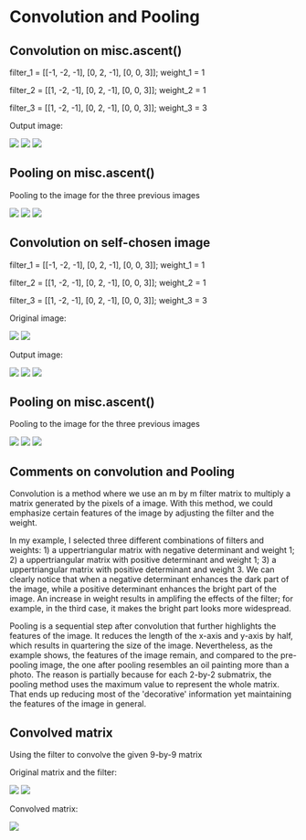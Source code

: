 # Convolution and Pooling

## Convolution on misc.ascent()

filter_1 = [[-1, -2, -1], [0, 2, -1], [0, 0, 3]];  weight_1 =  1   

filter_2 = [[1, -2, -1], [0, 2, -1], [0, 0, 3]];   weight_2 = 1   

filter_3 = [[1, -2, -1], [0, 2, -1], [0, 0, 3]];   weight_3 = 3 


Output image:


![](cov_stairs_1.jpg)             ![](cov_stairs_2.jpg)               ![](cov_stairs_3.jpg)     



## Pooling on misc.ascent()

Pooling to the image for the three previous images

![](pool_stairs_1.jpg)            ![](pool_stairs_2.jpg)              ![](pool_stairs_3.jpg) 



## Convolution on self-chosen image

filter_1 = [[-1, -2, -1], [0, 2, -1], [0, 0, 3]];  weight_1 =  1   

filter_2 = [[1, -2, -1], [0, 2, -1], [0, 0, 3]];   weight_2 = 1   

filter_3 = [[1, -2, -1], [0, 2, -1], [0, 0, 3]];   weight_3 = 3 


Original image:

![](WolfandMan.png)                 ![](WolfandMan.jpg)


Output image:


![](cov_wolfandman1.jpg)             ![](cov_wolfandman2.jpg)               ![](cov_wolfandman3.jpg)     



## Pooling on misc.ascent()

Pooling to the image for the three previous images

![](pool_wolfandman1.jpg)            ![](pool_wolfandman2.jpg)              ![](pool_wolfandman3.jpg) 



## Comments on convolution and Pooling

   Convolution is a method where we use an m by m filter matrix to multiply a matrix generated by the pixels of a image. With this method, we could emphasize certain features of the image by adjusting the filter and the weight. 
  
   In my example, I selected three different combinations of filters and weights: 1) a uppertriangular matrix with negative determinant and weight 1; 2) a uppertriangular matrix with positive determinant and weight 1; 3) a uppertriangular matrix with positive determinant and weight 3. We can clearly notice that when a negative determinant enhances the dark part of the image, while a positive determinant enhances the bright part of the image. An increase in weight results in amplifing the effects of the filter; for example, in the third case, it makes the bright part looks more widespread. 
   
   Pooling is a sequential step after convolution that further highlights the features of the image. It reduces the length of the x-axis and y-axis by half, which results in quartering the size of the image. Nevertheless, as the example shows, the features of the image remain, and compared to the pre-pooling image, the one after pooling resembles an oil painting more than a photo. The reason is partially because for each 2-by-2 submatrix, the pooling method uses the maximum value to represent the whole matrix. That ends up reducing most of the 'decorative' information yet maintaining the features of the image in general.

## Convolved matrix
Using the filter to convolve the given 9-by-9 matrix

Original matrix and the filter: 

![](original_matrix.png)            ![](filter.png) 

Convolved matrix:

![](convolved_matrix.png)  

